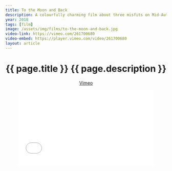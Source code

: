 ```yaml
---
title: To the Moon and Back
description: A colourfully charming film about three misfits on Mid-Autumn Festival. Cinematographer & editor.
year: 2018
tags: [film]
image: /assets/img/films/to-the-moon-and-back.jpg
video-link: https://vimeo.com/261700680
video-embed: https://player.vimeo.com/video/261700680
layout: article
---
```


<header class="intro">
    <h1 class="details">{{ page.title }}
        <span class="subtitle">{{ page.description }}</span>
    </h1>
    <div class="platforms">
        <a href="{{ page.video-link }}" title="Vimeo">Vimeo</a>
    </div>
    <figure>
        <div style="padding:56.25% 0 0 0;position:relative;"><iframe src="{{ page.video-embed }}?title=0&byline=0&portrait=0" style="position:absolute;top:0;left:0;width:100%;height:100%;" frameborder="0" allow="autoplay; fullscreen" allowfullscreen></iframe></div><script src="https://player.vimeo.com/api/player.js"></script>
    </figure>
</header>